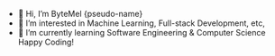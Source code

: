 - 👋 Hi, I’m ByteMel {pseudo-name}
- 👀 I’m interested in Machine Learning, Full-stack Development, etc,
- 🌱 I’m currently learning Software Engineering & Computer Science
                Happy Coding!
<!---
ByteMel/ByteMel is a ✨ special ✨ repository because its `README.md` (this file) appears on your GitHub profile.
You can click the Preview link to take a look at your changes.
--->
